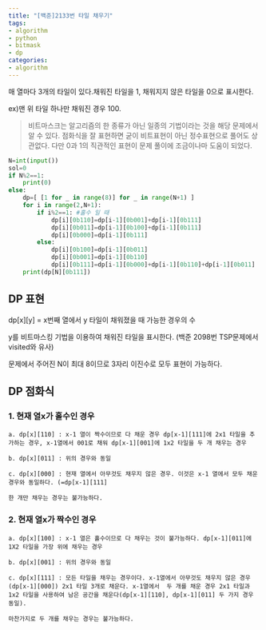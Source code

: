 ```yaml
---
title: "[백준]2133번 타일 채우기"
tags:
- algorithm
- python
- bitmask
- dp
categories:
- algorithm
---
```


매 열마다 3개의 타일이 있다.채워진 타일을 1, 채워지지 않은 타일을 0으로 표시한다. 

ex)맨 위 타일 하나만 채워진 경우 100.

> 비트마스크는 알고리즘의 한 종류가 아닌 일종의 기법이라는 것을 해당 문제에서 알 수 있다. 
> 점화식을 잘 표현하면 굳이 비트표현이 아닌 정수표현으로 풀어도 상관없다. 
> 다만 0과 1의 직관적인 표현이 문제 풀이에 조금이나마 도움이 되었다.

```python
N=int(input())
sol=0
if N%2==1:
    print(0)
else:
    dp=[ [1 for _ in range(8)] for _ in range(N+1) ]
    for i in range(2,N+1):
        if i%2==1: #홀수 일 때
            dp[i][0b110]=dp[i-1][0b001]+dp[i-1][0b111]
            dp[i][0b011]=dp[i-1][0b100]+dp[i-1][0b111]
            dp[i][0b000]=dp[i-1][0b111]
        else:
            dp[i][0b100]=dp[i-1][0b011]
            dp[i][0b001]=dp[i-1][0b110]
            dp[i][0b111]=dp[i-1][0b000]+dp[i-1][0b110]+dp[i-1][0b011]
    print(dp[N][0b111])
```

## DP 표현

dp[x][y] = x번째 열에서 y 타일이 채워졌을 때 가능한 경우의 수

y를 비트마스킹 기법을 이용하여 채워진 타일을 표시한다. (백준 2098번 TSP문제에서 visited와 유사)

문제에서 주어진 N이 최대 8이므로 3자리 이진수로 모두 표현이 가능하다.

## DP 점화식
### 1. 현재 열x가 홀수인 경우

    a. dp[x][110] : x-1 열이 짝수이므로 다 채운 경우 dp[x-1][111]에 2x1 타일을 추가하는 경우, x-1열에서 001로 채워 dp[x-1][001]에 1x2 타일을 두 개 채우는 경우  
		
    b. dp[x][011] : 위의 경우와 동일
		
    c. dp[x][000] : 현재 열에서 아무것도 채우지 않은 경우. 이것은 x-1 열에서 모두 채운 경우와 동일하다. (=dp[x-1][111]
    
    한 개만 채우는 경우는 불가능하다.
    
### 2. 현재 열x가 짝수인 경우

    a. dp[x][100] : x-1 열은 홀수이므로 다 채우는 것이 불가능하다. dp[x-1][011]에 1X2 타일을 가장 위에 채우는 경우
		
    b. dp[x][001] : 위의 경우와 동일
		
    c. dp[x][111] : 모든 타일을 채우는 경우이다. x-1열에서 아무것도 채우지 않은 경우(dp[x-1][000]) 2x1 타일 3개로 채운다. x-1열에서  두 개를 채운 경우 2x1 타일과 1x2 타일을 사용하여 남은 공간을 채운다(dp[x-1][110], dp[x-1][011] 두 가지 경우 동일). 
		
    마찬가지로 두 개를 채우는 경우는 불가능하다.
